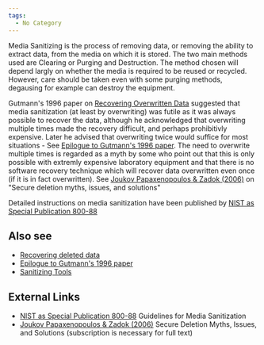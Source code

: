 ```yaml
---
tags:
  - No Category
---
```

Media Sanitizing is the process of removing data, or removing the
ability to extract data, from the media on which it is stored. The two
main methods used are Clearing or Purging and Destruction. The method
chosen will depend largly on whether the media is required to be reused
or recycled. However, care should be taken even with some purging
methods, degausing for example can destroy the equipment.

Gutmann's 1996 paper on [Recovering Overwritten
Data](recovering_overwritten_data.md) suggested that media
sanitization (at least by overwriting) was futile as it was always
possible to recover the data, although he acknowledged that overwriting
multiple times made the recovery difficult, and perhaps prohibitivly
expensive. Later he advised that overwriting twice would suffice for
most situations - See [Epilogue to Gutmann's 1996
paper](epilogue_to_gutmann's_1996_paper.md). The need to
overwrite multiple times is regarded as a myth by some who point out
that this is only possible with extremly expensive laboratory equipment
and that there is no software recovery technique which will recover data
overwritten even once (if it is in fact overwritten). See [Joukov
Papaxenopoulos & Zadok (2006)](https://dl.acm.org/doi/10.1145/1179559.1179571)
on "Secure deletion myths, issues, and solutions"

Detailed instructions on media sanitization have been published by
[NIST as Special Publication 800-88](https://csrc.nist.gov/publications/detail/sp/800-88/rev-1/final)

## Also see

* [Recovering deleted data](recovering_deleted_data.md)
* [Epilogue to Gutmann's 1996 paper](epilogue_to_gutmann's_1996_paper.md)
* [Sanitizing Tools](sanitizing_tools.md)

## External Links

* [NIST as Special Publication 800-88](https://csrc.nist.gov/publications/detail/sp/800-88/rev-1/final)
  Guidelines for Media Sanitization
* [Joukov Papaxenopoulos & Zadok (2006)](https://dl.acm.org/doi/10.1145/1179559.1179571)
  Secure Deletion Myths, Issues, and Solutions (subscription is necessary for
  full text)
